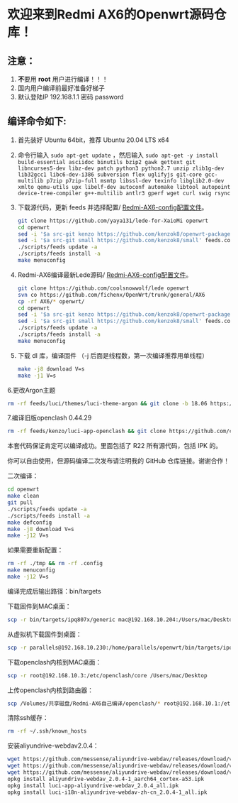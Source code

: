 欢迎来到Redmi AX6的Openwrt源码仓库！
=


注意：
-
1. **不**要用 **root** 用户进行编译！！！
2. 国内用户编译前最好准备好梯子
3. 默认登陆IP 192.168.1.1 密码 password


编译命令如下:
-
1. 首先装好 Ubuntu 64bit，推荐 Ubuntu 20.04 LTS x64

2. 命令行输入 `sudo apt-get update` ，然后输入
   `
   sudo apt-get -y install build-essential asciidoc binutils bzip2 gawk gettext git libncurses5-dev libz-dev patch python3 python2.7 unzip zlib1g-dev lib32gcc1 libc6-dev-i386 subversion flex uglifyjs git-core gcc-multilib p7zip p7zip-full msmtp libssl-dev texinfo libglib2.0-dev xmlto qemu-utils upx libelf-dev autoconf automake libtool autopoint device-tree-compiler g++-multilib antlr3 gperf wget curl swig rsync
   `


3. 下载源代码，更新 feeds 并选择配置/   [Redmi-AX6-config配置文件](./AX6config配置文件.config)。

   ```bash
   git clone https://github.com/yaya131/lede-for-XaioMi openwrt
   cd openwrt
   sed -i '$a src-git kenzo https://github.com/kenzok8/openwrt-packages' feeds.conf.default
   sed -i '$a src-git small https://github.com/kenzok8/small' feeds.conf.default
   ./scripts/feeds update -a
   ./scripts/feeds install -a
   make menuconfig
   ```

4. Redmi-AX6编译最新Lede源码/   [Redmi-AX6-config配置文件](./AX6config配置文件.config)。

   ```bash
   git clone https://github.com/coolsnowwolf/lede openwrt
   svn co https://github.com/fichenx/OpenWrt/trunk/general/AX6
   cp -rf AX6/* openwrt/
   cd openwrt
   sed -i '$a src-git kenzo https://github.com/kenzok8/openwrt-packages' feeds.conf.default
   sed -i '$a src-git small https://github.com/kenzok8/small' feeds.conf.default
   ./scripts/feeds update -a
   ./scripts/feeds install -a
   make menuconfig
   ```

5. 下载 dl 库，编译固件
（-j 后面是线程数，第一次编译推荐用单线程）

   ```bash
   make -j8 download V=s
   make -j1 V=s
   ```

6.更改Argon主题
   ```bash
   rm -rf feeds/luci/themes/luci-theme-argon && git clone -b 18.06 https://github.com/jerrykuku/luci-theme-argon.git feeds/luci/themes/luci-theme-argon
   ```
   
7.编译旧版openclash 0.44.29
   ```bash
   rm -rf feeds/kenzo/luci-app-openclash && git clone https://github.com/caopeng19911002/openclash-0.44.29.git feeds/kenzo/luci-app-openclash && ./scripts/feeds install -a
   ```
   
   
  本套代码保证肯定可以编译成功。里面包括了 R22 所有源代码，包括 IPK 的。

  你可以自由使用，但源码编译二次发布请注明我的 GitHub 仓库链接。谢谢合作！

  二次编译：

  ```bash
  cd openwrt
  make clean
  git pull
  ./scripts/feeds update -a
  ./scripts/feeds install -a
  make defconfig
  make -j8 download V=s
  make -j12 V=s
  ```
  
  如果需要重新配置：

  ```bash
  rm -rf ./tmp && rm -rf .config
  make menuconfig
  make -j12 V=s
  ```

  编译完成后输出路径：bin/targets
  
  下载固件到MAC桌面：

  ```bash
  scp -r bin/targets/ipq807x/generic mac@192.168.10.204:/Users/mac/Desktop
  ```
  
  从虚拟机下载固件到桌面：

  ```bash
  scp -r parallels@192.168.10.230:/home/parallels/openwrt/bin/targets/ipq807x/generic /Users/mac/Desktop
  ```
  
  下载openclash内核到MAC桌面：

  ```bash
  scp -r root@192.168.10.3:/etc/openclash/core /Users/mac/Desktop
  ```
  
  上传openclash内核到路由器：

  ```bash
  scp /Volumes/共享磁盘/Redmi-AX6自己编译/openclash/* root@192.168.10.1:/etc/openclash/core
  ```
  
  清除ssh缓存：

  ```bash
  rm -rf ~/.ssh/known_hosts
  ```
  
 安装aliyundrive-webdav2.0.4：

  ```bash
  wget https://github.com/messense/aliyundrive-webdav/releases/download/v2.0.4/aliyundrive-webdav_2.0.4-1_aarch64_cortex-a53.ipk
  wget https://github.com/messense/aliyundrive-webdav/releases/download/v2.0.4/luci-app-aliyundrive-webdav_2.0.4_all.ipk
  wget https://github.com/messense/aliyundrive-webdav/releases/download/v2.0.4/luci-i18n-aliyundrive-webdav-zh-cn_2.0.4-1_all.ipk
  opkg install aliyundrive-webdav_2.0.4-1_aarch64_cortex-a53.ipk
  opkg install luci-app-aliyundrive-webdav_2.0.4_all.ipk
  opkg install luci-i18n-aliyundrive-webdav-zh-cn_2.0.4-1_all.ipk
  ```
   
